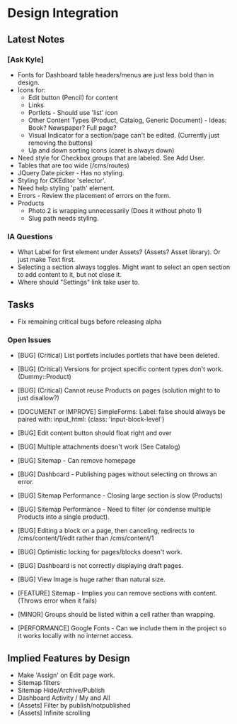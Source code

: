 # Design Integration

## Latest Notes

### [Ask Kyle]

* Fonts for Dashboard table headers/menus are just less bold than in design.
* Icons for:
    - Edit button (Pencil) for content
    - Links
    - Portlets - Should use 'list' icon
    - Other Content Types (Product, Catalog, Generic Document) - Ideas: Book? Newspaper? Full page?
    - Visual Indicator for a section/page can't be edited. (Currently just removing the buttons)
    - Up and down sorting icons (caret is always down)
* Need style for Checkbox groups that are labeled. See Add User.
* Tables that are too wide (/cms/routes)
* JQuery Date picker - Has no styling.
* Styling for CKEditor 'selector'.
* Need help styling 'path' element.
* Errors - Review the placement of errors on the form.
* Products
    - Photo 2 is wrapping unnecessarily (Does it without photo 1)
    - Slug path needs styling.

### IA Questions

* What Label for first element under Assets? (Assets? Asset library). Or just make Text first.
* Selecting a section always toggles. Might want to select an open section to add content to it, but not close it.
* Where should "Settings" link take user to.

## Tasks

* Fix remaining critical bugs before releasing alpha

### Open Issues

* [BUG] (Critical) List portlets includes portlets that have been deleted.
* [BUG] (Critical) Versions for project specific content types don't work. (Dummy::Product)
* [BUG] (Critical) Cannot reuse Products on pages (solution might to to just disallow?)

* [DOCUMENT or IMPROVE] SimpleForms: Label: false should always be paired with: input_html: {class: 'input-block-level'}
* [BUG] Edit content button should float right and over
* [BUG] Multiple attachments doesn't work (See Catalog)
* [BUG] Sitemap - Can remove homepage
* [BUG] Dashboard - Publishing pages without selecting on throws an error.
* [BUG] Sitemap Performance - Closing large section is slow (Products)
* [BUG] Sitemap Performance - Need to filter (or condense multiple Products into a single product).
* [BUG] Editing a block on a page, then canceling, redirects to /cms/content/1/edit rather than /cms/content/1
* [BUG] Optimistic locking for pages/blocks doesn't work.
* [BUG] Dashboard is not correctly displaying draft pages.
* [BUG] View Image is huge rather than natural size.
* [FEATURE] Sitemap - Implies you can remove sections with content. (Throws error when it fails)
* [MINOR] Groups should be listed within a cell rather than wrapping.
* [PERFORMANCE] Google Fonts - Can we include them in the project so it works locally with no internet access.

## Implied Features by Design

* Make 'Assign' on Edit page work.
* Sitemap filters
* Sitemap Hide/Archive/Publish
* Dashboard Activity / My and All
* [Assets] Filter by publish/notpublished
* [Assets] Infinite scrolling





